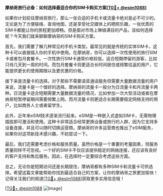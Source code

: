 **摩纳哥旅行必备：如何选择最适合你的SIM卡购买方案[[TG💪+ @esim1088](https://t.me/s/esim1088)]**

如果你计划前往摩纳哥旅行，那么一张合适的手机卡或流量卡绝对是必不可少的。无论是为了方便联络、查询地图，还是享受社交媒体上的晒照乐趣，一张优质的SIM卡都能让你的旅程更加顺畅。但是面对市场上琳琅满目的产品，该如何选择呢？今天我们就来聊聊摩纳哥的SIM卡购买方案。

首先，我们需要了解几种常见的手机卡类型。最常见的就是传统的实体SIM卡，这种卡可以直接插入你的手机中使用。在摩纳哥，你可以选择一次性使用的旅行SIM卡或者包月套餐卡。一次性旅行SIM卡通常价格较低，适合短期停留的游客，比如只待几天到一周的时间。而包月套餐卡则更适合长时间居住或频繁往返的用户，它能提供更长的使用期限以及更优惠的价格。

接下来是流量卡的选择。对于那些不需要语音通话服务但需要大量数据流量的用户来说，流量卡是一个很好的选择。摩纳哥的流量卡一般分为日流量卡和月流量卡两种。日流量卡适合短期需要大量数据流量的情况，比如参加一次大型活动或者在摩纳哥短暂停留期间需要频繁上网。而月流量卡则更适合长期需要稳定网络支持的用户，比如商务人士或者留学生。

此外，近年来eSIM技术逐渐流行起来。eSIM是一种嵌入式虚拟SIM卡，无需物理插拔即可激活和使用。这种卡非常适合经常更换设备或旅行的人群，因为它支持多设备连接，并且可以随时切换运营商。摩纳哥的许多运营商也推出了eSIM服务，如果你对这项新技术感兴趣，不妨尝试一下。

最后，我们还需要考虑价格和服务质量。虽然价格是一个重要的考量因素，但服务质量同样不可忽视。一个好的SIM卡不仅应该提供稳定的网络连接，还应该有良好的客户支持和售后服务。因此，在选择时一定要综合考虑这些方面。

总之，无论你是短期访问还是长期居住，摩纳哥都有多种SIM卡和流量卡可供选择。希望这篇文章能帮助你找到最适合自己的方案，让你的摩纳哥之旅更加愉快！记得关注我们的频道[[TG💪+ @esim1088](https://t.me/s/esim1088)]获取更多实用信息哦！

[[TG💪+ @esim1088](https://t.me/s/esim1088) ![Image](https://i.postimg.cc/4NQfJmqS/Snipaste-2025-05-13-00-14-12.png)]